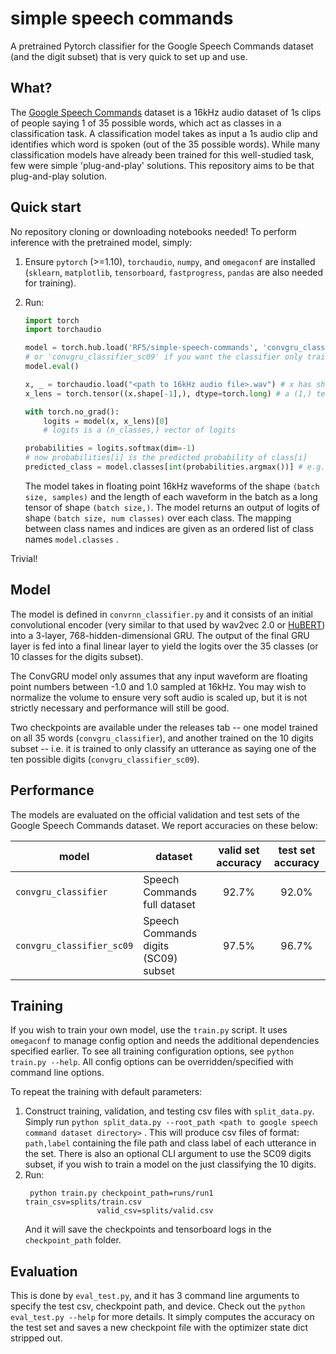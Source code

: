 # simple speech commands
A pretrained Pytorch classifier for the Google Speech Commands dataset (and the digit subset) that is very quick to set up and use.

## What?
The [Google Speech Commands](https://arxiv.org/abs/1804.03209) dataset is a 16kHz audio dataset of 1s clips of people saying 1 of 35 possible words, which act as classes in a classification task. 
A classification model takes as input a 1s audio clip and identifies which word is spoken (out of the 35 possible words).
While many classification models have already been trained for this well-studied task, few were simple 'plug-and-play' solutions. This repository aims to be that plug-and-play solution. 

## Quick start
No repository cloning or downloading notebooks needed! To perform inference with the pretrained model, simply:
1. Ensure `pytorch` (>=1.10), `torchaudio`, `numpy`, and `omegaconf` are installed (`sklearn`, `matplotlib`, `tensorboard`, `fastprogress`, `pandas` are also needed for training).
2. Run:
    ```python
    import torch
    import torchaudio
    
    model = torch.hub.load('RF5/simple-speech-commands', 'convgru_classifier')
    # or 'convgru_classifier_sc09' if you want the classifier only trained on the 10 digits
    model.eval()

    x, _ = torchaudio.load("<path to 16kHz audio file>.wav") # x has shape (1, T)
    x_lens = torch.tensor((x.shape[-1],), dtype=torch.long) # a (1,) tensor of lengths of x

    with torch.no_grad():
        logits = model(x, x_lens)[0] 
        # logits is a (n_classes,) vector of logits
    
    probabilities = logits.softmax(dim=-1)
    # now probabilities[i] is the predicted probability of class[i]
    predicted_class = model.classes[int(probabilities.argmax())] # e.g. "three"
    ```

    The model takes in floating point 16kHz waveforms of the shape `(batch size, samples)` and the length of each waveform in the batch as a long tensor of shape `(batch size,)`. The model returns an output of logits of shape `(batch size, num classes)` over each class. The mapping between class names and indices are given as an ordered list of class names `model.classes` .

Trivial!

## Model
The model is defined in `convrnn_classifier.py` and it consists of an initial convolutional encoder (very similar to that used by wav2vec 2.0 or [HuBERT](https://github.com/pytorch/fairseq/tree/main/examples/hubert)) into a 3-layer, 768-hidden-dimensional GRU. 
The output of the final GRU layer is fed into a final linear layer to yield the logits over the 35 classes (or 10 classes for the digits subset). 

The ConvGRU model only assumes that any input waveform are floating point numbers between -1.0 and 1.0 sampled at 16kHz. You may wish to normalize the volume to ensure very soft audio is scaled up, but it is not strictly necessary and performance will still be good.

Two checkpoints are available under the releases tab -- one model trained on all 35 words (`convgru_classifier`), and another trained on the 10 digits subset -- i.e. it is trained to only classify an utterance as saying one of the ten possible digits (`convgru_classifier_sc09`). 

## Performance

The models are evaluated on the official validation and test sets of the Google Speech Commands dataset. We report accuracies on these below:

| model | dataset | valid set accuracy | test set accuracy |
| ----------- | --- | :-----------: | :----: |
| `convgru_classifier`| Speech Commands full dataset | 92.7% | 92.0% |
| `convgru_classifier_sc09` | Speech Commands digits (SC09) subset | 97.5% | 96.7% |


## Training
If you wish to train your own model, use the `train.py` script. 
It uses `omegaconf` to manage config option and needs the additional dependencies specified earlier.
To see all training configuration options, see `python train.py --help`. All config options can be overridden/specified with command line options. 

To repeat the training with default parameters:
1. Construct training, validation, and testing csv files with `split_data.py`. Simply run `python split_data.py --root_path <path to google speech command dataset directory>` . This will produce csv files of format: `path,label` containing the file path and class label of each utterance in the set. There is also an optional CLI argument to use the SC09 digits subset, if you wish to train a model on the just classifying the 10 digits.
2. Run:
   ```
    python train.py checkpoint_path=runs/run1 train_csv=splits/train.csv
                   valid_csv=splits/valid.csv
   ```
   And it will save the checkpoints and tensorboard logs in the `checkpoint_path` folder. 

## Evaluation
This is done by `eval_test.py`, and it has 3 command line arguments to specify the test csv, checkpoint path, and device. Check out the `python eval_test.py --help` for more details. It simply computes the accuracy on the test set and saves a new checkpoint file with the optimizer state dict stripped out. 

